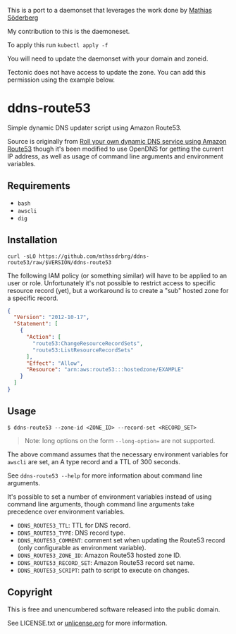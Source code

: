 This is a port to a daemonset that leverages the work done by [Mathias Söderberg](https://github.com/mthssdrbrg)

My contribution to this is the daemoneset.

To apply this run `kubectl apply -f  `

You will need to update the daemonset with your domain and zoneid.

Tectonic does not have access to update the zone. You can add this permission using the example below.


# ddns-route53

Simple dynamic DNS updater script using Amazon Route53.

Source is originally from [Roll your own dynamic DNS service using Amazon Route53](https://willwarren.com/2014/07/03/roll-dynamic-dns-service-using-amazon-route53)
though it's been modified to use OpenDNS for getting the current IP address, as
well as usage of command line arguments and environment variables.

## Requirements

* `bash`
* `awscli`
* `dig`

## Installation

```shell
curl -sLO https://github.com/mthssdrbrg/ddns-route53/raw/$VERSION/ddns-route53
```

The following IAM policy (or something similar) will have to be applied to an user or role.
Unfortunately it's not possible to restrict access to specific resource record (yet), but
a workaround is to create a "sub" hosted zone for a specific record.

```json
{
  "Version": "2012-10-17",
  "Statement": [
    {
      "Action": [
        "route53:ChangeResourceRecordSets",
        "route53:ListResourceRecordSets"
      ],
      "Effect": "Allow",
      "Resource": "arn:aws:route53:::hostedzone/EXAMPLE"
    }
  ]
}
```

## Usage

```shell
$ ddns-route53 --zone-id <ZONE_ID> --record-set <RECORD_SET>
```

> Note: long options on the form `--long-option=` are not supported.

The above command assumes that the necessary environment variables for `awscli`
are set, an A type record and a TTL of 300 seconds.

See `ddns-route53 --help` for more information about command line arguments.

It's possible to set a number of environment variables instead of using command
line arguments, though command line arguments take precedence over environment
variables.

* `DDNS_ROUTE53_TTL`: TTL for DNS record.
* `DDNS_ROUTE53_TYPE`: DNS record type.
* `DDNS_ROUTE53_COMMENT`: comment set when updating the Route53 record (only
  configurable as environment variable).
* `DDNS_ROUTE53_ZONE_ID`: Amazon Route53 hosted zone ID.
* `DDNS_ROUTE53_RECORD_SET`: Amazon Route53 record set name.
* `DDNS_ROUTE53_SCRIPT`: path to script to execute on changes.

## Copyright

This is free and unencumbered software released into the public domain.

See LICENSE.txt or [unlicense.org](http://unlicense.org) for more information.

